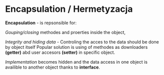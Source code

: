 # Encapsulation / Hermetyzacja

**Encapsulation** - is repsonsible for:

*Gouping/closing* methodes and proerties inside the object,

*Integrity and hiding data* - Controling the acces to the data should be done by object itself
Popular solution is using of methodes  as downloaders **(getter)** abd user accesors **(setter)** in specific object.

*Implementation* becomes hidden and the data access in one object is  availible to another object thanks to **interface**.

